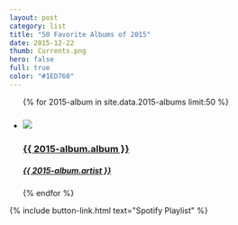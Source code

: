 ```yaml
---
layout: post
category: list
title: "50 Favorite Albums of 2015"
date: 2015-12-22
thumb: Currents.png
hero: false
full: true
color: "#1ED760"
---
```

<!-- 
I keep a tight playlist on Spotify called "[Albums To Listen To](https://open.spotify.com/user/1211985885/playlist/14xZS8LcVMQ59SRG8k2FQU)." I drop in new and new-found albums to… well… listen to. Here are my favorite picks from the list that were released in 2015. Scroll all the way to the bottom to see my top choices!

A few quick and cursory observations:

- Pop is hot. The radio is infectious. Dancing makes pop videos werk.
- Metropolis / indie electronic is a really cool new sound that seems to be universally enjoyed. The genre is starting to get mature, so it will be interesting to see where it goes next year.
- Based on the nature of these playlists, I listen to the first few tracks of an album way more than the last few tracks. But my favorites-of-favorites are all albums where I can groove with each and every song.
- EPs, mixtapes, and unofficial releases make up much of my top picks. Maybe these outlets reduce the pressure on artists to meet studio expectations and ultimately increase creativity.

<span class="sub">Note. This isn’t the People’s Choice Awards, just what I enjoyed the most :)</span>

---
 -->
<ul class="list article-list list-grid list-grid-numbered list-shadow">
  {% for 2015-album in site.data.2015-albums limit:50 %}
  <li class="list-item">
    <a href="{{ 2015-album.link }}">
      <h5 class="list-rank"></h5>
      <img src="/img/{{ page.title | slugify }}/{{ 2015-album.album }}.jpg" class="list-image">
      <h3>{{ 2015-album.album }}</h3>
      <h5>{{ 2015-album.artist }}</h5>
    </a>
  </li>
  {% endfor %}
</ul>

{% include button-link.html text="Spotify Playlist" %}
